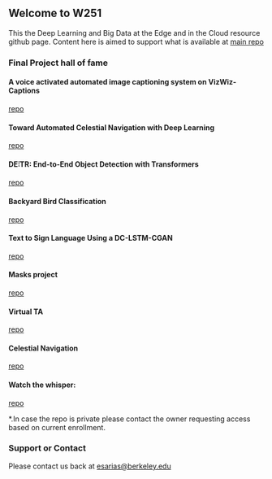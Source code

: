 ## Welcome to W251 

This the Deep Learning and Big Data at the Edge and in the Cloud resource github page. Content here is aimed to support what is available at [main repo](https://github.com/MIDS-scaling-up/v2)

### Final Project hall of fame

#### A voice activated automated image captioning system on VizWiz-Captions
[repo](https://github.com/shwethacn/W251-Final-Project)

#### Toward Automated Celestial Navigation with Deep Learning
[repo](https://github.com/travisrmetz/w251-project)

#### DE⫶TR: End-to-End Object Detection with Transformers 
[repo](https://github.com/sirakzg/detr)

#### Backyard Bird Classification
[repo](https://github.com/wadeholmes-mids/w251_finalproject)

#### Text to Sign Language Using a DC-LSTM-CGAN
[repo](https://github.com/RLashofRegas/speach-to-sign-language)

#### Masks project
[repo](https://github.com/azamora2/W251/tree/master/FinalProject)

#### Virtual TA
[repo](https://github.com/sunh0003/W251_FinalProject)

#### Celestial Navigation
[repo](https://github.com/travisrmetz/w251-project)
 
#### Watch the whisper:
[repo](https://github.com/kasri-mids/w251-Final-Project)
 
*.In case the repo is private please contact the owner requesting access based on current enrollment.
### Support or Contact

Please contact us back at esarias@berkeley.edu
